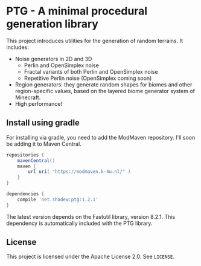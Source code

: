 # PTG - A minimal procedural generation library
This project introduces utilities for the generation of random terrains. It includes:
- Noise generators in 2D and 3D
  - Perlin and OpenSimplex noise
  - Fractal variants of both Perlin and OpenSimplex noise
  - Repetitive Perlin noise (OpenSimplex coming soon)
- Region generators: they generate random shapes for biomes and other region-specific values, based on the layered biome generator system of Minecraft.
- High performance!

## Install using gradle
For installing via gradle, you need to add the ModMaven repository. I'll soon be adding it to Maven Central.
```groovy
repositories {
    mavenCentral()
    maven {
        url uri( "https://modmaven.k-4u.nl/" )
    }
}

dependencies {
    compile 'net.shadew:ptg:1.2.1'
}
```
The latest version depends on the Fastutil library, version 8.2.1. This dependency is automatically included with the PTG library.

## License
This project is licensed under the Apache License 2.0. See `LICENSE`.
